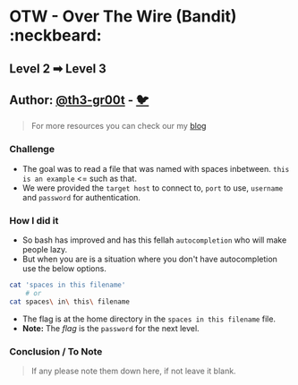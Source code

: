 # OTW - Over The Wire (Bandit) :neckbeard:

## Level 2 ➡ Level 3
## Author: [@th3-gr00t](https://th33-gr00t.tk/) -  [:bird:](https://twitter.com/th3_gr00t/)

> For more resources you can check our my [blog](https://th33gr00t.blogspot.com/)

### Challenge

- The goal was to read a file that was named with spaces inbetween. `this is an example` <= such as that.
- We were provided the `target host` to connect to, `port` to use, `username` and `password` for authentication.

### How I did it

- So bash has improved and has this fellah `autocompletion` who will make people lazy.
- But when you are is a situation where you don't have autocompletion use the below options.

```sh
cat 'spaces in this filename'
	# or
cat spaces\ in\ this\ filename
```

- The flag is at the home directory in the `spaces in this filename` file.
- **Note:** The *flag* is the `password` for the next level.

### Conclusion / To Note

> If any please note them down here, if not leave it blank. 
